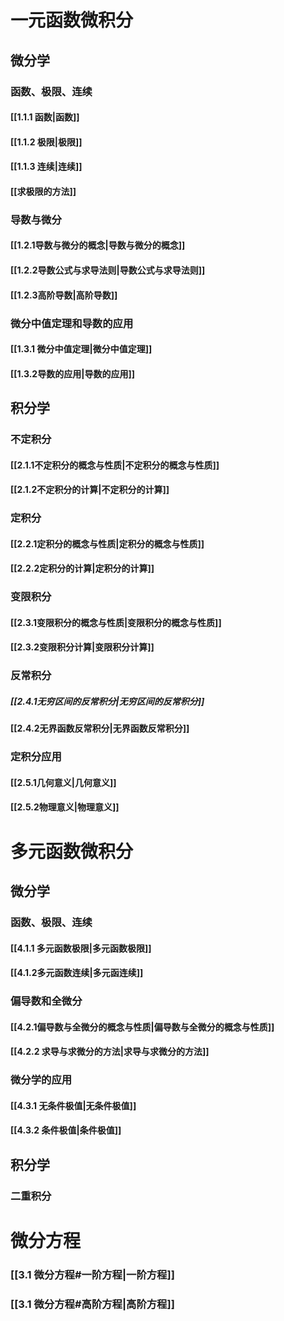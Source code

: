 # 一元函数微积分
## 微分学
### 函数、极限、连续
#### [[1.1.1 函数|函数]]
#### [[1.1.2 极限|极限]]
#### [[1.1.3 连续|连续]]
#### [[求极限的方法]]

### 导数与微分
#### [[1.2.1导数与微分的概念|导数与微分的概念]]
#### [[1.2.2导数公式与求导法则|导数公式与求导法则]]
#### [[1.2.3高阶导数|高阶导数]]

### 微分中值定理和导数的应用
#### [[1.3.1 微分中值定理|微分中值定理]]
#### [[1.3.2导数的应用|导数的应用]]

## 积分学
### 不定积分
#### [[2.1.1不定积分的概念与性质|不定积分的概念与性质]]
#### [[2.1.2不定积分的计算|不定积分的计算]]

### 定积分
#### [[2.2.1定积分的概念与性质|定积分的概念与性质]]
#### [[2.2.2定积分的计算|定积分的计算]]

### 变限积分
#### [[2.3.1变限积分的概念与性质|变限积分的概念与性质]]
#### [[2.3.2变限积分计算|变限积分计算]]

### 反常积分
##### [[2.4.1无穷区间的反常积分|无穷区间的反常积分]]
#### [[2.4.2无界函数反常积分|无界函数反常积分]]

### 定积分应用
#### [[2.5.1几何意义|几何意义]]
#### [[2.5.2物理意义|物理意义]]

# 多元函数微积分
## 微分学
### 函数、极限、连续
#### [[4.1.1 多元函数极限|多元函数极限]]
#### [[4.1.2多元函数连续|多元函连续]]

### 偏导数和全微分
#### [[4.2.1偏导数与全微分的概念与性质|偏导数与全微分的概念与性质]]
#### [[4.2.2 求导与求微分的方法|求导与求微分的方法]]

### 微分学的应用
#### [[4.3.1 无条件极值|无条件极值]]
#### [[4.3.2 条件极值|条件极值]]


## 积分学
### 二重积分


# 微分方程
### [[3.1 微分方程#一阶方程|一阶方程]]
### [[3.1 微分方程#高阶方程|高阶方程]]
